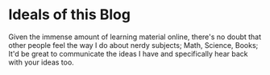 # Ideals of this Blog

Given the immense amount of learning material online, there's no doubt that other people feel the way I do about nerdy subjects; Math, Science, Books; It'd be great to communicate the ideas I have and specifically hear back with your ideas too.
